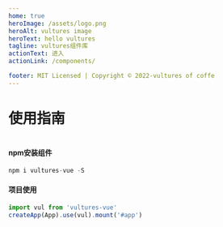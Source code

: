 ```yaml
---
home: true
heroImage: /assets/logo.png
heroAlt: vultures image
heroText: hello vultures
tagline: vultures组件库
actionText: 进入
actionLink: /components/

footer: MIT Licensed | Copyright © 2022-vultures of coffe
---
```


# 使用指南

#

#### npm安装组件

```javascript
npm i vultures-vue -S
```

#### 项目使用

```javascript
import vul from 'vultures-vue'
createApp(App).use(vul).mount('#app')
```
